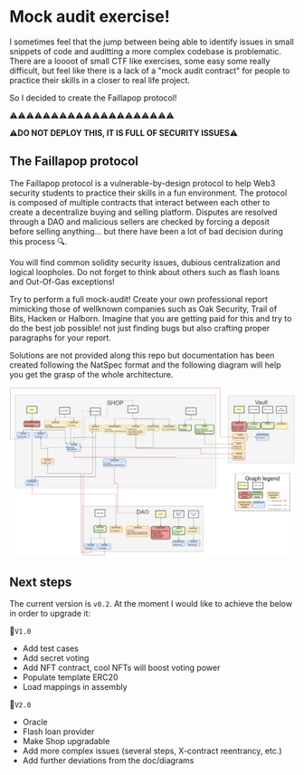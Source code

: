 
# Mock audit exercise!

I sometimes feel that the jump between being able to identify issues in small snippets of code and auditting a more complex codebase is problematic. There are a loooot of small CTF like exercises, some easy some really difficult, but feel like there is a lack of a "mock audit contract" for people to practice their skills in a closer to real life project. 

So I decided to create the Faillapop protocol!


:warning::warning::warning::warning::warning::warning::warning::warning::warning::warning::warning::warning::warning::warning::warning::warning::warning::warning::warning::warning:

:warning:**DO NOT DEPLOY THIS, IT IS FULL OF SECURITY ISSUES**:warning:


## The Faillapop protocol

The Faillapop protocol is a vulnerable-by-design protocol to help Web3 security students to practice their skills in a fun environment. The protocol is composed of multiple contracts that interact between each other to create a decentralize buying and selling platform. Disputes are resolved through a DAO and malicious sellers are checked by forcing a deposit before selling anything... but there have been a lot of bad decision during this process :mag:. 


You will find common solidity security issues, dubious centralization and logical loopholes. Do not forget to think about others such as flash loans and Out-Of-Gas exceptions! 


Try to perform a full mock-audit! Create your own professional report mimicking those of wellknown companies such as Oak Security, Trail of Bits, Hacken or Halborn. Imagine that you are getting paid for this and try to do the best job possible! not just finding bugs but also crafting proper paragraphs for your report. 


Solutions are not provided along this repo but documentation has been created following the NatSpec format and the following diagram will help you get the grasp of the whole architecture.



![Faillapop diagram](Faillapop_diagram.png)



## Next steps

The current version is `v0.2`. At the moment I would like to achieve the below in order to upgrade it:


:pushpin:`V1.0`

- Add test cases
- Add secret voting
- Add NFT contract, cool NFTs will boost voting power
- Populate template ERC20
- Load mappings in assembly


:pushpin:`V2.0`

- Oracle
- Flash loan provider
- Make Shop upgradable
- Add more complex issues (several steps, X-contract reentrancy, etc.)
- Add further deviations from the doc/diagrams
